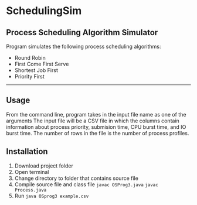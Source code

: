 
# SchedulingSim
## Process Scheduling Algorithm Simulator
Program simulates the following process scheduling algorithms:

* Round Robin
* First Come First Serve
* Shortest Job First
* Priority First
----
## Usage
From the command line, program takes in the input file name as one of the arguments
The input file will be a CSV file in which the columns contain information about
process priority, submision time, CPU burst time, and IO burst time. The number
of rows in the file is the number of process profiles.

## Installation
1. Download project folder
2. Open terminal
3. Change directory to folder that contains source file
4. Compile source file and class file
`javac OSProg3.java`
`javac Process.java`
5. Run
 `java OSprog3 example.csv` 

